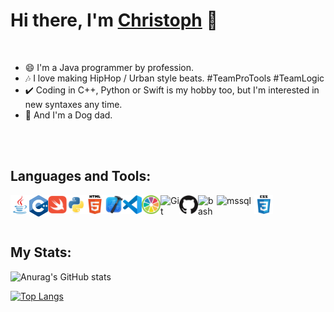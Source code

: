 # Hi there, I'm [Christoph](https://github.com/CodebyCR) 👋
<br/>

- 😄 I'm a Java programmer by profession.
- 🎶 I love making HipHop / Urban style beats. #TeamProTools #TeamLogic
- ✔️ Coding in C++, Python or Swift is my hobby too, but I'm interested in new syntaxes any time.
- 🐶 And I'm a Dog dad.

<br/>
<br/>

## Languages and Tools:

<!-- Java -->
<img align="left" alt="java" width="30" src="https://raw.githubusercontent.com/devicons/devicon/master/icons/java/java-original.svg" />

<!-- C++ -->
<img align="left" alt="C Plus Plus" width="30" src="/Images/c++.png" />
  
<!-- Swift -->
<img align="left" alt="swift" width="30" src="https://raw.githubusercontent.com/devicons/devicon/master/icons/swift/swift-original.svg"/> 

<!-- Python  -->
<img align="left" alt="python" width="30" src="https://raw.githubusercontent.com/devicons/devicon/master/icons/python/python-original.svg" />

<!-- HTML -->
<img align="left" alt="HTML5" width="30" src="https://raw.githubusercontent.com/github/explore/80688e429a7d4ef2fca1e82350fe8e3517d3494d/topics/html/html.png" />

<!-- CSS -->
<img alt="CSS3" width="30" src="https://raw.githubusercontent.com/github/explore/80688e429a7d4ef2fca1e82350fe8e3517d3494d/topics/css/css.png" />

<!-- align="left"-->


<!-- Xcode -->
<img align="left" alt="XCode" width="30" src="/Images/xcode.png" />

<!-- VS Code -->
<img align="left" alt="Visual Studio Code" width="30" src="https://raw.githubusercontent.com/github/explore/80688e429a7d4ef2fca1e82350fe8e3517d3494d/topics/visual-studio-code/visual-studio-code.png" />

<!-- Juce -->
<img align="left" alt="Juce" width="30" src="/Images/juce.png" />

<!-- GIT -->
<img align="left" alt="Git" width="30" src="https://www.vectorlogo.zone/logos/git-scm/git-scm-icon.svg" /> 

<!-- GITHub -->
<img align="left" alt="GitHub" width="30" src="https://raw.githubusercontent.com/github/explore/78df643247d429f6cc873026c0622819ad797942/topics/github/github.png" />

<!-- Bash -->
<img align="left" alt="bash" width="30" src="https://www.vectorlogo.zone/logos/gnu_bash/gnu_bash-icon.svg" /> 

<!-- ZSH 
<img align="left" alt="zsh" width="30" src="/Images/oh-my-zsh.jpg" /> 
-->

<!-- MS SQL -->
<img align="left"  alt="mssql" width="60px" height="30px" src="https://www.svgrepo.com/show/303229/microsoft-sql-server-logo.svg"/>
  
  
  
<!-- Terminal 
<img align="left" alt="Terminal" width="30" src="https://raw.githubusercontent.com/github/explore/80688e429a7d4ef2fca1e82350fe8e3517d3494d/topics/terminal/terminal.png" />

<img src="https://www.vectorlogo.zone/logos/dartlang/dartlang-icon.svg" alt="dart" width="30" /> 
  
<img src="https://www.vectorlogo.zone/logos/flutterio/flutterio-icon.svg" alt="flutter" width="30" /> 

 Tensorflow
<img src="https://www.vectorlogo.zone/logos/tensorflow/tensorflow-icon.svg" alt="tensorflow" width="30" /> </a>

-->  
  
<br/>
<br/>

## My Stats:

![Anurag's GitHub stats](https://github-readme-stats.vercel.app/api?username=CodebyCR&show_icons=true&theme=tokyonight)


[![Top Langs](https://github-readme-stats.vercel.app/api/top-langs/?username=CodebyCR&layout=compact)](https://github.com/CodebyCR/github-readme-stats)


<!--

Markdown Cheate Sheet:
https://www.markdownguide.org/cheat-sheet

-->

  

  


  

  

  


